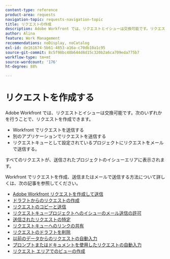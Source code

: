 ```yaml
---
content-type: reference
product-area: requests
navigation-topic: requests-navigation-topic
title: リクエストの作成
description: Adobe Workfront では、リクエストとイシューは交換可能です。リクエストを作成するには、Workfront でリクエストを送信するか、別のアプリケーションでリクエストを送信するか、リクエストキューとして設定されているプロジェクトにリクエストをメールで送信します。
author: Alina
feature: Work Management
recommendations: noDisplay, noCatalog
exl-id: de161674-5b61-4853-a16a-c70db10a1c95
source-git-commit: 8c5f98bc48b644d8d15c320b2a6ca709eda775b7
workflow-type: tm+mt
source-wordcount: '176'
ht-degree: 88%

---
```


# リクエストを作成する

<!--
{{highlighted-preview}}
-->

Adobe Workfront では、リクエストとイシューは交換可能です。次のいずれかを行うことで、リクエストを作成できます。

* Workfront でリクエストを送信する
* 別のアプリケーションでリクエストを送信する
* リクエストキューとして設定されているプロジェクトにリクエストをメールで送信する。

すべてのリクエストが、送信されたプロジェクトのイシューエリアに表示されます。

Workfront でリクエストを作成、送信またはメールで送信する方法について詳しくは、次の記事を参照してください。

* [Adobe Workfront リクエストを作成して送信](../../../manage-work/requests/create-requests/create-submit-requests.md)
* [ドラフトからのリクエストの作成](../../../manage-work/requests/create-requests/create-requests-from-drafts.md)
* [リクエストのコピーと送信](../../../manage-work/requests/create-requests/copy-and-submit-requests.md)
* [リクエストキュープロジェクトへのイシューのメール送信の許可](../../../manage-work/requests/create-requests/enable-email-issues-into-projects.md)
* [送信されたリクエストの特定](../../../manage-work/requests/create-requests/locate-submitted-requests.md)
* [リクエストキューへのリンクの共有](../../../manage-work/requests/create-requests/share-link-to-request-queue.md)
* [リクエストのドラフトを削除](../../../manage-work/requests/create-requests/delete-request-draft.md)
* [以前のデータからのリクエストの自動入力](/help/quicksilver/manage-work/requests/create-requests/autofill-suggestions-from-previous.md)
* [プロンプトまたはドキュメントを使用したリクエストの自動入力](/help/quicksilver/manage-work/requests/create-requests/autofill-from-prompt-document.md)
* [リクエスト エリアでのビューの作成](/help/quicksilver/manage-work/requests/create-requests/create-views-for-requests-list.md)
